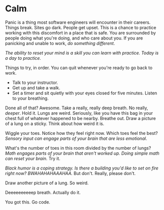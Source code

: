# Calm
Panic is a thing most software engineers will encounter in their careers. Things break. Sites go dark. People get upset. This is a chance to practice working with this discomfort in a place that is safe. You are surrounded by people doing what you're doing, and who care about you. If you are panicking and unable to work, *do something different*.

*The ability to reset your mind is a skill you can learn with practice. Today is a day to practice.*

Things to try, in order. You can quit whenever you're ready to go back to work.

- Talk to your instructor.
- Get up and take a walk.
- Set a timer and sit quietly with your eyes closed for five minutes. Listen to your breathing.

Done all of that? Awesome. Take a really, really deep breath. No really, _deeper_. Hold it. Lungs are weird. Seriously, like you have this bag in your chest full of whatever happened to be nearby. Breathe out. Draw a picture of a lung on a sticky. Think about how weird it is.

Wiggle your toes. Notice how they feel right now. Which toes feel the best? *Sensory input can engage parts of your brain that are less emotional*.

What's the number of toes in this room divided by the number of lungs? *Math engages parts of your brain that aren't worked up. Doing simple math can reset your brain.* Try it.

*Black humor is a coping strategy. Is there a building you'd like to set on fire right now? BWAHAHAHAAAHAA.* But don't. Really, please don't.

Draw another picture of a lung. So weird.

Deeeeeeeeeep breath. Actually do it.

You got this. Go code.